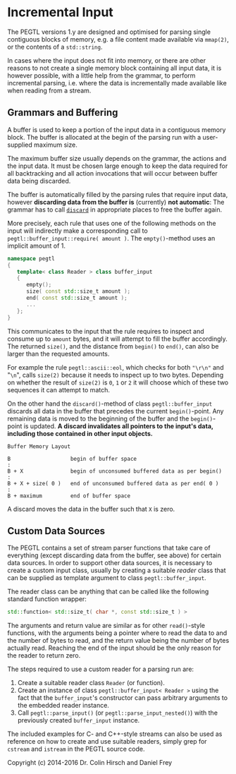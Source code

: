 # Incremental Input

The PEGTL versions 1.y are designed and optimised for parsing single contiguous blocks of memory, e.g. a file content made available via `mmap(2)`, or the contents of a `std::string`.

In cases where the input does not fit into memory, or there are other reasons to not create a single memory block containing all input data, it is however possible, with a little help from the grammar, to perform incremental parsing, i.e. where the data is incrementally made available like when reading from a stream.

## Grammars and Buffering

A buffer is used to keep a portion of the input data in a contiguous memory block.
The buffer is allocated at the begin of the parsing run with a user-supplied maximum size.

The maximum buffer size usually depends on the grammar, the actions and the input data.
It must be chosen large enough to keep the data required for all backtracking and all action invocations that will occur between buffer data being discarded.

The buffer is automatically filled by the parsing rules that require input data, however **discarding data from the buffer is** (currently) **not automatic**:
The grammar has to call [`discard`](Rule-Reference.md#discard) in appropriate places to free the buffer again.

More precisely, each rule that uses one of the following methods on the input will indirectly make a corresponding call to `pegtl::buffer_input::require( amount )`. The `empty()`-method uses an implicit amount of 1.

```c++
namespace pegtl
{
   template< class Reader > class buffer_input
   {
      empty();
      size( const std::size_t amount );
      end( const std::size_t amount );
      ...
   };
}
```

This communicates to the input that the rule requires to inspect and consume up to `amount` bytes, and it will attempt to fill the buffer accordingly.
The returned `size()`, and the distance from `begin()` to `end()`, can also be larger than the requested amounts.

For example the rule `pegtl::ascii::eol`, which checks for both `"\r\n"` and "`\n`", calls `size(2)` because it needs to inspect up to two bytes.
Depending on whether the result of `size(2)` is `0`, `1` or `2` it will choose which of these two sequences it can attempt to match.

On the other hand the `discard()`-method of class `pegtl::buffer_input` discards all data in the buffer that precedes the current `begin()`-point.
Any remaining data is moved to the beginning of the buffer and the `begin()`-point is updated.
**A discard invalidates all pointers to the input's data, including those contained in other input objects.**

```
Buffer Memory Layout

B                   begin of buffer space
:
B + X               begin of unconsumed buffered data as per begin()
:
B + X + size( 0 )   end of unconsumed buffered data as per end( 0 )
:
B + maximum         end of buffer space
```

A discard moves the data in the buffer such that `X` is zero.

## Custom Data Sources

The PEGTL contains a set of stream parser functions that take care of everything (except discarding data from the buffer, see above) for certain data sources.
In order to support other data sources, it is necessary to create a custom input class, usually by creating a suitable *reader* class that can be supplied as template argument to class `pegtl::buffer_input`.

The reader class can be anything that can be called like the following standard function wrapper:

```c++
std::function< std::size_t( char *, const std::size_t ) >
```

The arguments and return value are similar as for other `read()`-style functions, with the arguments being a pointer where to read the data to and the number of bytes to read, and the return value being the number of bytes actually read. Reaching the end of the input should be the only reason for the reader to return zero.

The steps required to use a custom reader for a parsing run are:

1. Create a suitable reader class `Reader` (or function).
2. Create an instance of class `pegtl::buffer_input< Reader >` using the fact that the `buffer_input`'s constructor can pass arbitrary arguments to the embedded reader instance.
3. Call `pegtl::parse_input()` (or `pegtl::parse_input_nested()`) with the previously created `buffer_input` instance.

The included examples for C- and C++-style streams can also be used as reference on how to create and use suitable readers, simply grep for `cstream` and `istream` in the PEGTL source code.

Copyright (c) 2014-2016 Dr. Colin Hirsch and Daniel Frey
